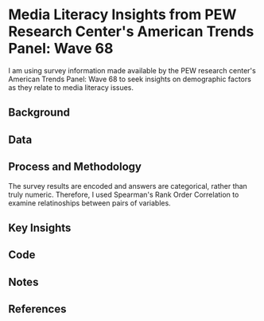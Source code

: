 # Media Literacy Insights from PEW Research Center's American Trends Panel: Wave 68 

I am using survey information made available by the PEW research center's American Trends Panel: Wave 68 to seek insights on demographic factors as they relate to media literacy issues. 

## Background

## Data

## Process and Methodology
The survey results are encoded and answers are categorical, rather than truly numeric. Therefore, I used Spearman's Rank Order Correlation to examine relatinoships between pairs of variables. 

## Key Insights

## Code

## Notes

## References
